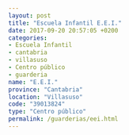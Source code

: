 ```yaml
---
layout: post
title: "Escuela Infantil E.E.I."
date: 2017-09-20 20:57:05 +0200
categories:
- Escuela Infantil
- cantabria
- villasuso
- Centro público
- guarderia
name: "E.E.I."
province: "Cantabria"
location: "Villasuso"
code: "39013824"
type: "Centro público"
permalink: /guarderias/eei.html
---
```

